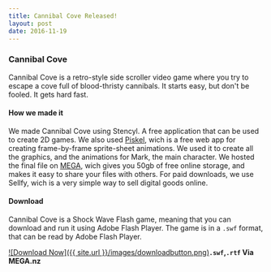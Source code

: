 ```yaml
---
title: Cannibal Cove Released!
layout: post
date: 2016-11-19
---
```


### Cannibal Cove
Cannibal Cove is a retro-style side scroller video game where you try to escape a cove full of blood-thristy cannibals. It starts easy, but don't be fooled. It gets hard fast.
#### How we made it
We made Cannibal Cove using Stencyl. A free application that can be used to create 2D games.
We also used [Piskel](http://piskelapp.com), wich is a free web app for creating frame-by-frame sprite-sheet animations. We used it to create all the graphics, and the animations for Mark, the main character. We hosted the final file on [MEGA](http://mega.nz), wich gives you 50gb of free online storage, and makes it easy to share your files with others. For paid downloads, we use Sellfy, wich is a very simple way to sell digital goods online.
#### Download
Cannibal Cove is a Shock Wave Flash game, meaning that you can download and run it using Adobe Flash Player. The game is in a `.swf` format, that can be read by Adobe Flash Player.

[![Download Now]({{ site.url }}/images/downloadbutton.png)](https://mega.nz/#F!8tVCALBK!lu7xBEIBMAlFBEIKeaAhxA)**`.swf`,`.rtf` Via MEGA.nz**
